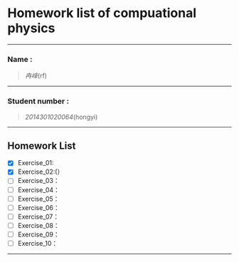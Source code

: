 
#  Homework list of compuational physics



---

### Name :
> *冉峰*(rf)

---   
 
### Student number :
>*2014301020064*(hongyi)

---  

## Homework List
- [x] Exercise_01: 
- [x] Exercise_02:(）
- [ ] Exercise_03：
- [ ] Exercise_04：
- [ ] Exercise_05：
- [ ] Exercise_06：
- [ ] Exercise_07：
- [ ] Exercise_08：
- [ ] Exercise_09：
- [ ] Exercise_10：

---  


